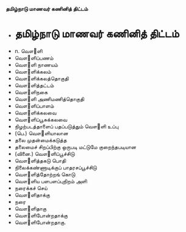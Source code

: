 **தமிழ்நாடு மாணவர் கணினித் திட்டம்**
- # தமிழ்நாடு மாணவர் கணினித் திட்டம்
- n. வௌ஢ளி
- வௌ஢ளிப்பணம்
- வௌ஢ளி நாணயம்
- வௌ஢ளிக்கலம்
- வௌ஢ளிக்கலத்தொகுதி
- வௌ஢ளித்தட்டம்
- வௌ஢ளிநகை
- வௌ஢ளி அணிமணித்தொகுதி
- வௌ஢ளிப்பாளம்
- வௌ஢ளிக்கலவை
- வௌ஢ளிப்பூசுக்கலவை
- நிழற்படத்தாளைப் பதப்படுத்தும் வௌ஢ளி உப்பு
- (பெ.) வௌ஢ளியாலான
- தலை முதன்மைக்கடுத்த
- தலைமைச் சிறப்பிற்கு ஒருபடி மட்டுமே குறைந்தபடியான
- (வினை.) வௌ஢ளிப்பூச்சிடு
- வௌ஢ளித்தகடு பொதி
- நிலைக்கண்ணாடிக்குப் பாதரசப்பூச்சிடு
- வௌ஢ளித்தோற்றங் கொடு
- வௌ஢ளிய பளபளப்புநிறம் அளி
- நரைக்கச் செய்
- வௌ஢ளிதாக்கு
- நரை
- வௌ஢ளிதாகு
- வௌ஢ளிபோன்றதாக்கு
- வௌ஢ளிபோன்றதாகு.

